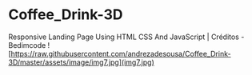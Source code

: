 # Coffee_Drink-3D
Responsive Landing Page Using HTML CSS And JavaScript | Créditos - Bedimcode
![https://raw.githubusercontent.com/andrezadesousa/Coffee_Drink-3D/master/assets/image/img7.jpg](img7.jpg)
